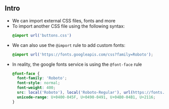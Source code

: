 ## Intro

* We can import external CSS files, fonts and more
* To import another CSS file using the following syntax:
  ```css
  @import url('buttons.css')
  ```
* We can also use the `@import` rule to add custom fonts:
  ```css
  @import url('https://fonts.googleapis.com/css?family=Roboto');
  ```
* In reality, the google fonts service is using the `@font-face` rule
  ```css
  @font-face {
    font-family: 'Roboto';
    font-style: normal;
    font-weight: 400;
    src: local('Roboto'), local('Roboto-Regular'), url(https://fonts.gstatic.com/s/roboto/v18/mErvLBYg_cXG3rLvUsKT_fesZW2xOQ-xsNqO47m55DA.woff2) format('woff2');
    unicode-range: U+0400-045F, U+0490-0491, U+04B0-04B1, U+2116;
  }
  ```
